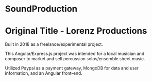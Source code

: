 # SoundProduction

<h1>Original Title - Lorenz Productions</h1>

<p>Built in 2018 as a freelance/experimental project.</p>

<p>This Angular/Express.js project was intended for a local musician and composer to market and sell percussion solos/ensemble sheet music.</p>

<p>Utilized Paypal as a payment gateway, MongoDB for data and user information, and an Angular front-end.</p>
